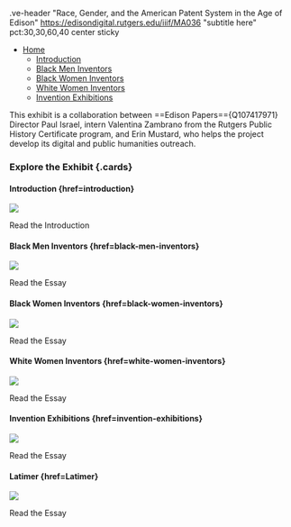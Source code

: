 .ve-header "Race, Gender, and the American Patent System in the Age of Edison" https://edisondigital.rutgers.edu/iiif/MA036 "subtitle here" pct:30,30,60,40 center sticky 
- [Home](/)
    - [Introduction](/introduction)
    - [Black Men Inventors](/black-men-inventors)
    - [Black Women Inventors](/black-women-inventors)
    - [White Women Inventors](/white-women-inventors)
    - [Invention Exhibitions](/invention-exhibitions)

This exhibit is a collaboration between ==Edison Papers=={Q107417971} Director Paul Israel, intern Valentina Zambrano from the Rutgers Public History Certificate program, and Erin Mustard, who helps the project develop its digital and public humanities outreach.

### Explore the Exhibit {.cards}

#### Introduction {href=introduction}

![](https://raw.githubusercontent.com/edisonpapers/media/main/ThomasAlvaEdison1884/Thomas_Alva_Edison_1884.jpg)

Read the Introduction 

#### Black Men Inventors  {href=black-men-inventors}

![](https://raw.githubusercontent.com/edisonpapers/media/main/diary/Diary_Entry_01.png)

Read the Essay

#### Black Women Inventors {href=black-women-inventors}

![](https://raw.githubusercontent.com/edisonpapers/media/main/diary/Diary_Entry_02.png)

Read the Essay

#### White Women Inventors {href=white-women-inventors}

![](https://raw.githubusercontent.com/edisonpapers/media/main/diary/Diary_Entry_03.png)

Read the Essay

#### Invention Exhibitions {href=invention-exhibitions}

![](https://raw.githubusercontent.com/edisonpapers/media/main/diary/Diary_Entry_04.png)

Read the Essay

#### Latimer {href=Latimer}

![](https://raw.githubusercontent.com/edisonpapers/media/main/diary/Diary_Entry_04.png)

Read the Essay